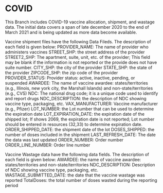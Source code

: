 # COVID
This Branch includes COVID-19 vaccine allocation, shipment, and wastage data. The initial data covers a span of late december 2020 to the end of March 2021 and is being updated as more data become available. 

Vaccine shipment files have the following Data Fileds. The description of each field is given below:
PROVIDER_NAME:	The name of provider who administers vaccines
STREET_SHP:	the street address of the provider
STREET2_SHP:	The apartment, suite, unit, etc. of the provider; This field may be blank if the information is not reported or the provide does not have suite number. 
CITY_SHP:	the city of the provider
STATE_SHP:	the state of the provider
ZIPCODE_SHP: the zip code of the provider
PROVIDER_STATUS: Provider status: active, inactive, pending, or suspended
AWARDEE: The name of vaccine awardee: states/territories (e.g., Illinois, new york city, the Marshall Islands) and non-state/territories (e.g., CVS)
NDC: The	national drug code; it is a unique code used to identify and report drugs
NDC_DESCRIPTION: the description of NDC showing vaccine type, packaging, etc.
VAX_MANUFACTURER:	Vaccine manufacturer (e.g., Pfizer)
LOT_NUMBER:	the Lot number that can be used to determine the expiration date
LOT_EXPIRATION_DATE: the expiration date of the shipped lot; If shows 2069, the expiration date is not reported; Lot number should be entered in resources (32,33) to determine expiration date. 
ORDER_SHIPPED_DATE: the shipment date of the lot
DOSES_SHIPPED: the number of doses included in the shipment
LAST_REFRESH_DATE: The date the data was last updated
ORDER_NUMBER:	Order number
ORDER_LINE_NUMBER:	Order line number

Vaccine Wastage	data have the following data fields. The description of each field is given below: 
AWARDEE: the name of vaccine awardee: states/territories and non-state/territories
NDC_DESCRIPTION:	Description of NDC showing vaccine type, packaging, etc.
WASTAGE_SUBMITTED_DATE: the date that the vaccine wastage was reported
TotalDoses: the total number of doses wasted during the reporting period
